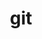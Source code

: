 ---
layout: redirect
title: git
readable: Gitea
link: https://code.horrific.dev/james
name: james
verb: commit
---